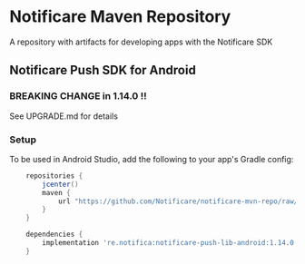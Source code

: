 # Notificare Maven Repository

A repository with artifacts for developing apps with the Notificare SDK

## Notificare Push SDK for Android

### BREAKING CHANGE in 1.14.0 !!

See UPGRADE.md for details

### Setup

To be used in Android Studio, add the following to your app's Gradle config:

```groovy
    repositories {
        jcenter()
        maven {
            url "https://github.com/Notificare/notificare-mvn-repo/raw/master/releases"
        }
    }

    dependencies {
        implementation 're.notifica:notificare-push-lib-android:1.14.0'
    }
```


